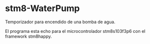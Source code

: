 # stm8-WaterPump
Temporizador para encendido de una bomba de agua.

El programa esta echo para el microcontrolador stm8s103f3p6
con el framework stm8happy.
